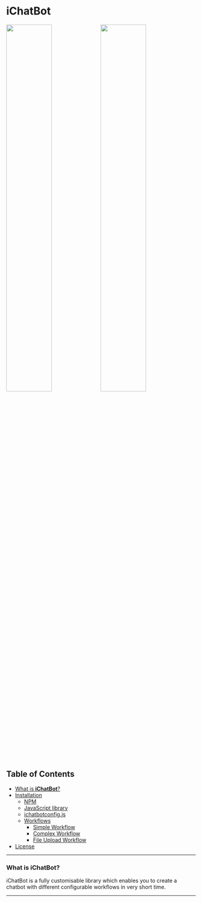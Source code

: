 # **iChatBot**

<img src="images/complex.gif" width="49%" height="50%">
<img src="images/fileupload.gif" width="49%" height="50%">


## Table of Contents
* [What is **iChatBot**?](#what-is-iChatBot?)
* [Installation](#install-the-extension)
    * [NPM](#visual-studio-code-marketplace)
    * [JavaScript library](#How-To-Use-DCE)
    * [ichatbotconfig.js](#Create/Debug/Run-Projects)
    * [Workflows](#Add-Remove-Project-Reference)
        * [Simple Workflow](#Add-Remove-DLL-Reference)
        * [Complex Workflow](#Add/Remove-Nuget-packages)
        * [File Upload Workflow](#Publish-Project)
* [License](#license)

---

### **What is iChatBot?**

iChatBot is a fully customisable library which enables you to create a chatbot with different configurable workflows in very short time.



---